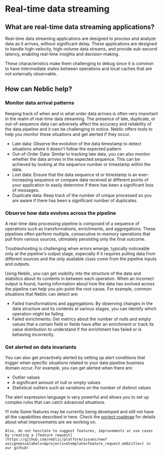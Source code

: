 # Real-time data streaming

## What are real-time data streaming applications?

Real-time data streaming applications are designed to process and analyze data as it arrives, without significant delay. These applications are designed to handle high-velocity, high-volume data streams, and provide sub-second latency, enabling real-time insights and decision-making.

These characteristics make them challenging to debug since it is common to have intermediate states between operations and local caches that are not externally observable.

## How can Neblic help?

### Monitor data arrival patterns

Keeping track of when and in what order data arrives is often very important in the realm of real-time data streaming. The presence of late, duplicate, or out-of-sequence data can adversely affect the accuracy and reliability of the data pipeline and it can be challenging to notice. Neblic offers tools to help you monitor these situations and get alerted if they occur.

* Late data: Observe the evolution of the data timestamp to detect situations where it doesn't follow the expected pattern
* Out-of-Order Data: Similar to tracking late data, you can also monitor whether the data arrives in the expected sequence. This can be achieved by looking at the sequence number or timestamp within the data.
* Lost data: Ensure that the data sequence id or timestamp is an ever-increasing sequence or compare data received at different points of your application to easily determine if there has been a significant loss of messages.
* Duplicate data: Keep track of the number of unique  processed so you are aware if there has been a significant number of duplicates.

### Observe how data evolves across the pipeline

A real-time data processing pipeline is composed of a sequence of operations such as transformations, enrichments, and aggregations. These pipelines often perform multiple, consecutive in-memory operations that pull from various sources, ultimately persisting only the final outcome.

Troubleshooting is challenging when errors emerge, typically noticeable only at the pipeline's output stage, especially if it requires pulling data from different sources and the only available clues come from the pipeline inputs and outputs.

Using Neblic, you can get visibility into the structure of the data and statistics about its contents in between each operation. When an incorrect output is found, having information about how the data has evolved across the pipeline can help you pin-point the root cause. For example, common situations that Neblic can detect are:

* Failed transformations and aggregations: By observing changes in the data structure and its contents at various stages, you can identify which operation might be failing.
* Failed enrichments: Get metrics about the number of nulls and empty values that a certain field or fields have after an enrichment or track its value distribution to understand if the enrichment has failed or is behaving incorrectly.

### Get alerted on data invariants

You can also get proactively alerted by setting up alert conditions that trigger when specific situations related to your data pipeline business domain occur. For example, you can get alerted when there are:

* Outlier values
* A significant amount of null or empty values 
* Statistical outliers such as variations on the number of distinct values

The alert expression language is very powerful and allows you to set up complex rules that can catch advanced situations. 

!!! note
    Some features may be currently being developed and still not have all the capabilities described in here. Check the [porject roadmap](https://github.com/orgs/neblic/projects/3) for details about what improvements are we working on.

    Also, do not hesitate to suggest features, improvements or use cases by creating a [feature request](https://github.com/neblic/platform/issues/new?assignees=&labels=&projects=&template=feature_request.md&title=) in our github!
